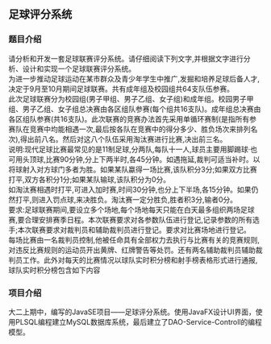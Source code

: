 ## 足球评分系统

### 题目介绍

请分析和开发一套足球联赛评分系统。请仔细阅读下列文字,并根据文字进行分析、设计和实现一个足球联赛评分系统。  
为进一步推动足球运动在某市群众及青少年学生中推广,发掘和培养足球后备人才,决定于9月至10月期间足球联赛。共有成年组及校园组共64支队伍参赛。  
此次足球联赛分为校园组(男子甲组、男子乙组、女子组)和成年组。校园男子甲组、男子乙组、女子组总决赛由各区组队参赛(每个组共16支队)。成年组总决赛由各区组队参赛(共16支队)。此次联赛的竞赛办法首先采用单循环赛制(是指所有参赛队在竞赛中均能相遇一次,最后按各队在竞赛中的得分多少、胜负场次来排列名次),得出前八名。然后对这八个队伍采用淘汰赛进行比赛,决出前三名。  
说明:现代足球比赛最常见的是11制足球,分两队,每队十一人,球员主要用脚踢球·也可用头顶球,比赛90分钟,分上下两半时,各45分钟。如遇拖延,裁判可适当补时。以将球射入对方球门多者为胜。如果某队蠃得一场比赛,该队积分3分;如果双方比赛打平,双方各积分1分;如果某队输球,该队积分为0分。  
如淘汰赛相遇时打平,可进入加时赛,时间30分钟,也分上下半场,各15分钟。如果仍然打平,则进入罚点球,来决胜负。淘汰赛一定分胜负,胜者积3分,输者0分。  
要求:足球联赛期间,要设立多个场地,每个场地每天只能在白天最多组织两场足球赛,要合理安排赛季日程。本次联赛要求对各参数队伍进行登记,记录参数的所有选手;本次联赛要求对裁判员和辅助裁判员进行登记。要求对比赛场地进行登记。  
每场比赛由一名裁判员控制,他被任命具有全部权力去执行与比赛有关的竞赛规则,对违反比赛规则的运动员开出黄牌、红牌警告等处罚。还有两名辅助裁判员辅助裁判员工作。此外对每天的比赛情况以球队实时积分榜和射手榜表格形式进行通报,球队实时积分榜包含如下内容  

### 项目介绍
大二上期中，编写的JavaSE项目——足球评分系统。使用JavaFX设计UI界面，使用PLSQL编程建立MySQL数据库系统，最后建立了DAO-Service-Controll的编程模型。
